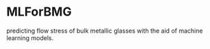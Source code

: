 # MLForBMG
predicting flow stress of bulk metallic glasses with the aid of machine learning models.

